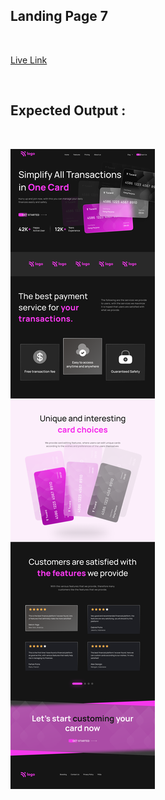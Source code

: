 ## Landing Page 7
<br>

[Live Link](https://priyanshi-landingpage-seven.netlify.app/)

<br>


## Expected Output :
<br>

![Landing Page Output](Output.png)